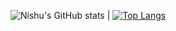 ![Nishu's GitHub stats](https://github-readme-stats.vercel.app/api?username=nishu-murmu&show_icons=true&theme=gruvbox) | [![Top Langs](https://github-readme-stats.vercel.app/api/top-langs/?username=nishu-murmu&langs_count=8&layout=compact)](https://github.com/nishu-murmu/github-readme-stats)


